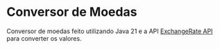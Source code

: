 # Conversor de Moedas

Conversor de moedas feito utilizando Java 21 e a API [ExchangeRate API](https://www.exchangerate-api.com/) para converter os valores.
